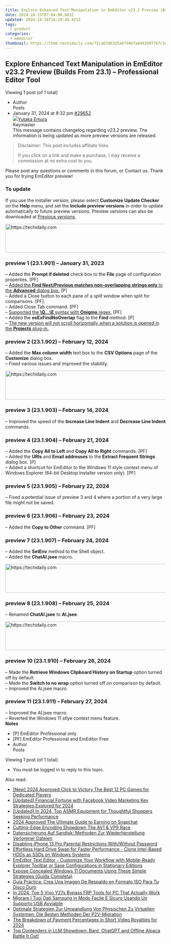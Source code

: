 ```yaml
---
title: Explore Enhanced Text Manipulation in EmEditor v23.2 Preview (Builds From 23.1) – Professional Editor Tool
date: 2024-10-15T07:04:00.683Z
updated: 2024-10-16T16:29:44.421Z
tags:
  - product
categories:
  - emeditor
thumbnail: https://thmb.techidaily.com/72ca63d6325a67d4b7a844299776fc3c0b1aca6440d5ca1111f8174af4b16af4.jpg
---
```


## Explore Enhanced Text Manipulation in EmEditor v23.2 Preview (Builds From 23.1) – Professional Editor Tool

Viewing 1 post (of 1 total)

* Author  
Posts
* January 31, 2024 at 8:32 pm [#29652](https://tools.techidaily.com/emeditor/products/)  
[![](https://secure.gravatar.com/avatar/a0a6377144ed3636f985d87303f65ed2?s=80&d=identicon&r=g)Yutaka Emura](https://www.emeditor.com/forums/users/yemura/ "View Yutaka Emura's profile")  
Keymaster  
This message contains changelog regarding v23.2 preview. The information is being updated as more preview versions are released.  

>  Disclaimer: This post includes affiliate links
>
>  If you click on a link and make a purchase, I may receive a commission at no extra cost to you.
>

Please post any questions or comments in this forum, or Contact us. Thank you for trying EmEditor preview!  
### To update
If you use the installer version, please select **Customize Update Checker** on the **Help** menu, and set the **Include preview versions** in order to update automatically to future preview versions. Preview versions can also be downloaded at [Previous versions](https://tools.techidaily.com/emeditor/products/).  

<!-- affiliate ads begin -->
<a href="https://aidotcom.pxf.io/c/5597632/2129043/19576" target="_top" id="2129043">
  <img src="//a.impactradius-go.com/display-ad/19576-2129043" border="0" alt="https://techidaily.com" width="728" height="90"/>
</a>
<img height="0" width="0" src="https://aidotcom.pxf.io/i/5597632/2129043/19576" style="position:absolute;visibility:hidden;" border="0" />
<!-- affiliate ads end -->

### preview 1 (23.1.901) – January 31, 2023
– Added the **Prompt if deleted** check box to the **File** page of configuration properties. \[PF\]  
 – [Added the **Find Next/Previous matches non-overlapping strings only** to the **Advanced** dialog box.](https://tools.techidaily.com/emeditor/products/) \[P\]  
 – Added a Close button to each pane of a split window when split for comparisons. \[PF\].  
 – Added Close Tab command. \[PF\]  
 – [Supported the **\\Q…\\E** syntax with **Onigmo** regex.](https://tools.techidaily.com/emeditor/products/) \[PF\]  
 – Added the **eeExFindNoOverlap** flag to the **Find** method. \[P\]  
 – [The new version will not scroll horizontally when a solution is opened in the **Projects** plug-in.](https://tools.techidaily.com/emeditor/products/)  

### preview 2 (23.1.902) – February 12, 2024
– Added the **Max column width** text box to the **CSV Options** page of the **Customize** dialog box.  
 – Fixed various issues and improved the stability.  

<!-- affiliate ads begin -->
<a href="https://appsumo.8odi.net/c/5597632/2105870/7443" target="_top" id="2105870">
  <img src="//a.impactradius-go.com/display-ad/7443-2105870" border="0" alt="https://techidaily.com" width="728" height="90"/>
</a>
<img height="0" width="0" src="https://appsumo.8odi.net/i/5597632/2105870/7443" style="position:absolute;visibility:hidden;" border="0" />
<!-- affiliate ads end -->

### preview 3 (23.1.903) – February 14, 2024
– Improved the speed of the **Increase Line Indent** and **Decrease Line Indent** commands.  
### preview 4 (23.1.904) – February 21, 2024
– Added the **Copy All to Left** and **Copy All to Right** commands. \[PF\]  
 – Added the **URIs** and **Email addresses** to the **Extract Frequent Strings** dialog box. \[P\]  
 – Added a shortcut for EmEditor to the Windows 11 style context menu of Windows Explorer (64-bit Desktop Installer version only). \[PF\]  
### preview 5 (23.1.905) – February 22, 2024
– Fixed a potential issue of preview 3 and 4 where a portion of a very large file might not be saved.  

### preview 6 (23.1.906) – February 23, 2024
– Added the **Copy to Other** command. \[PF\]  
### preview 7 (23.1.907) – February 24, 2024
– Added the **SetEnv** method to the Shell object.  
 – Added the **ChatAI.jsee** macro.  

<!-- affiliate ads begin -->
<a href="https://laganoo.pxf.io/c/5597632/1484950/16446" target="_top" id="1484950">
  <img src="//a.impactradius-go.com/display-ad/16446-1484950" border="0" alt="https://techidaily.com" width="728" height="90"/>
</a>
<img height="0" width="0" src="https://laganoo.pxf.io/i/5597632/1484950/16446" style="position:absolute;visibility:hidden;" border="0" />
<!-- affiliate ads end -->

### preview 8 (23.1.908) – February 25, 2024
– Renamed **ChatAI.jsee** to **AI.jsee**.  

<!-- affiliate ads begin -->
<a href="https://ephamedtechinc.pxf.io/c/5597632/2137202/26400" target="_top" id="2137202">
  <img src="//a.impactradius-go.com/display-ad/26400-2137202" border="0" alt="https://techidaily.com" width="728" height="90"/>
</a>
<img height="0" width="0" src="https://ephamedtechinc.pxf.io/i/5597632/2137202/26400" style="position:absolute;visibility:hidden;" border="0" />
<!-- affiliate ads end -->

### preview 10 (23.1.910) – February 26, 2024
– Made the **Retrieve Windows Clipboard History on Startup** option turned off by default  
 – Made the **Switch to no wrap** option turned off on comparison by default.  
 – Improved the AI.jsee macro.  
### preview 11 (23.1.911) – February 27, 2024
– Improved the AI.jsee macro.  
 – Reverted the Windows 11 stlye context menu feature.  
**Notes**  
   * \[P\] EmEditor Professional only  
   * \[PF\] EmEditor Professional and EmEditor Free
* Author  
Posts

Viewing 1 post (of 1 total)

* You must be logged in to reply to this topic.

<ins class="adsbygoogle"
     style="display:block"
     data-ad-format="autorelaxed"
     data-ad-client="ca-pub-7571918770474297"
     data-ad-slot="1223367746"></ins>

<ins class="adsbygoogle"
     style="display:block"
     data-ad-client="ca-pub-7571918770474297"
     data-ad-slot="8358498916"
     data-ad-format="auto"
     data-full-width-responsive="true"></ins>

<span class="atpl-alsoreadstyle">Also read:</span>
<div><ul>
<li><a href="https://desktop-recording.techidaily.com/new-2024-approved-click-to-victory-the-best-12-pc-games-for-dedicated-players/"><u>[New] 2024 Approved Click to Victory The Best 12 PC Games for Dedicated Players</u></a></li>
<li><a href="https://facebook-video-content.techidaily.com/updated-financial-fortune-with-facebook-video-marketing-key-strategies-explored-for-2024/"><u>[Updated] Financial Fortune with Facebook Video Marketing Key Strategies Explored for 2024</u></a></li>
<li><a href="https://fox-cloud.techidaily.com/updated-in-2024-top-asmr-equipment-for-thoughtful-shoppers-seeking-performance/"><u>[Updated] In 2024, Top ASMR Equipment for Thoughtful Shoppers Seeking Performance</u></a></li>
<li><a href="https://snapchat-videos.techidaily.com/2024-approved-the-ultimate-guide-to-earning-on-snapchat/"><u>2024 Approved The Ultimate Guide to Earning on Snapchat</u></a></li>
<li><a href="https://extra-lessons.techidaily.com/cutting-edge-encoding-showdown-the-av1-and-vp9-race/"><u>Cutting-Edge Encoding Showdown The AV1 & VP9 Race</u></a></li>
<li><a href="https://win-manuals.techidaily.com/datensicherung-auf-sandisk-methoden-zur-wiederherstellung-verlorener-dateien/"><u>Datensicherung Auf Sandisk: Methoden Zur Wiederherstellung Verlorener Dateien</u></a></li>
<li><a href="https://ios-unlock.techidaily.com/disabling-iphone-13-pro-parental-restrictions-withwithout-password-by-drfone-ios/"><u>Disabling iPhone 13 Pro Parental Restrictions With/Without Password</u></a></li>
<li><a href="https://win-manuals.techidaily.com/effortless-hard-drive-swap-for-faster-performance-clone-intel-based-hdds-as-ssds-on-windows-systems/"><u>Effortless Hard Drive Swap for Faster Performance - Clone Intel-Based HDDs as SSDs on Windows Systems</u></a></li>
<li><a href="https://win-manuals.techidaily.com/emeditor-text-editor-customize-your-workflow-with-mobile-ready-explorer-toolbar-or-save-configurations-in-stationary-editions/"><u>EmEditor Text Editor - Customize Your Workflow with Mobile-Ready Explorer Toolbar or Save Configurations in Stationary Editions</u></a></li>
<li><a href="https://win-manuals.techidaily.com/expose-concealed-windows-11-documents-using-these-simple-strategies-guida-completa/"><u>Expose Concealed Windows 11 Documents Using These Simple Strategies (Guida Completa)</u></a></li>
<li><a href="https://win-manuals.techidaily.com/guia-practica-crea-una-imagen-de-respaldo-en-formato-iso-para-tu-disco-duro/"><u>Guía Práctica: Crea Una Imagen De Respaldo en Formato ISO Para Tu Disco Duro</u></a></li>
<li><a href="https://bypass-frp.techidaily.com/in-2024-top-5-vivo-y27s-bypass-frp-tools-for-pc-that-actually-work-by-drfone-android/"><u>In 2024, Top 5 Vivo Y27s Bypass FRP Tools for PC That Actually Work</u></a></li>
<li><a href="https://win-manuals.techidaily.com/migrare-i-tuoi-dati-samsung-in-modo-facile-e-sicuro-usando-un-supporto-usb-avviabile/"><u>Migrare I Tuoi Dati Samsung in Modo Facile E Sicuro Usando Un Supporto USB Avviabile</u></a></li>
<li><a href="https://win-manuals.techidaily.com/optimale-strategien-zur-umwandlung-von-physischen-zu-virtuellen-systemen-die-besten-methoden-der-p2v-migration/"><u>Optimale Strategien Zur Umwandlung Von Physischen Zu Virtuellen Systemen: Die Besten Methoden Der P2V-Migration</u></a></li>
<li><a href="https://facebook-video-footage.techidaily.com/the-breakdown-of-payment-percentages-in-short-video-royalties-for-2024/"><u>The Breakdown of Payment Percentages in Short Video Royalties for 2024</u></a></li>
<li><a href="https://tech-revival.techidaily.com/top-contenders-in-llm-showdown-bard-chatgpt-and-offline-alpaca-battle-it-out/"><u>Top Contenders in LLM Showdown: Bard, ChatGPT and Offline Alpaca Battle It Out!</u></a></li>
</ul></div>

